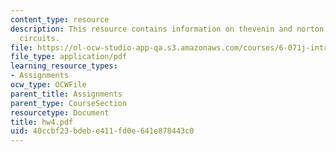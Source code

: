 ```yaml
---
content_type: resource
description: This resource contains information on thevenin and norton equivalent
  circuits.
file: https://ol-ocw-studio-app-qa.s3.amazonaws.com/courses/6-071j-introduction-to-electronics-signals-and-measurement-spring-2006/40ccbf23bdebe411fd0e641e878443c0_hw4.pdf
file_type: application/pdf
learning_resource_types:
- Assignments
ocw_type: OCWFile
parent_title: Assignments
parent_type: CourseSection
resourcetype: Document
title: hw4.pdf
uid: 40ccbf23-bdeb-e411-fd0e-641e878443c0
---
```

